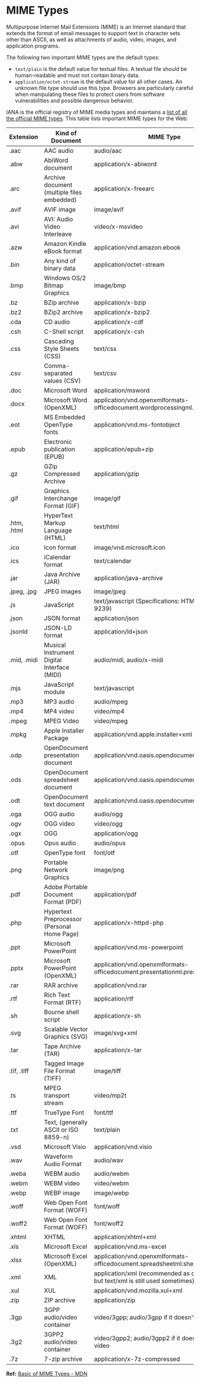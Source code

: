 # MIME Types

Multipurpose Internet Mail Extensions (MIME) is an Internet standard that extends the format of email messages to support text in character sets other than ASCII, as well as attachments of audio, video, images, and application programs.

The following two important MIME types are the default types:

- `text/plain` is the default value for textual files. A textual file should be human-readable and must not contain binary data.
- `application/octet-stream` is the default value for all other cases. An unknown file type should use this type. Browsers are particularly careful when manipulating these files to protect users from software vulnerabilities and possible dangerous behavior.

IANA is the official registry of MIME media types and maintains a [list of all the official MIME types](https://www.iana.org/assignments/media-types/media-types.xhtml). This table lists important MIME types for the Web:

| Extension   | Kind of Document                            | MIME Type                                                                          |
| ----------- | ------------------------------------------- | ---------------------------------------------------------------------------------- |
| .aac        | AAC audio                                   | audio/aac                                                                          |
| .abw        | AbiWord document                            | application/x-abiword                                                              |
| .arc        | Archive document (multiple files embedded)  | application/x-freearc                                                              |
| .avif       | AVIF image                                  | image/avif                                                                         |
| .avi        | AVI: Audio Video Interleave                 | video/x-msvideo                                                                    |
| .azw        | Amazon Kindle eBook format                  | application/vnd.amazon.ebook                                                       |
| .bin        | Any kind of binary data                     | application/octet-stream                                                           |
| .bmp        | Windows OS/2 Bitmap Graphics                | image/bmp                                                                          |
| .bz         | BZip archive                                | application/x-bzip                                                                 |
| .bz2        | BZip2 archive                               | application/x-bzip2                                                                |
| .cda        | CD audio                                    | application/x-cdf                                                                  |
| .csh        | C-Shell script                              | application/x-csh                                                                  |
| .css        | Cascading Style Sheets (CSS)                | text/css                                                                           |
| .csv        | Comma-separated values (CSV)                | text/csv                                                                           |
| .doc        | Microsoft Word                              | application/msword                                                                 |
| .docx       | Microsoft Word (OpenXML)                    | application/vnd.openxmlformats-officedocument.wordprocessingml.document            |
| .eot        | MS Embedded OpenType fonts                  | application/vnd.ms-fontobject                                                      |
| .epub       | Electronic publication (EPUB)               | application/epub+zip                                                               |
| .gz         | GZip Compressed Archive                     | application/gzip                                                                   |
| .gif        | Graphics Interchange Format (GIF)           | image/gif                                                                          |
| .htm, .html | HyperText Markup Language (HTML)            | text/html                                                                          |
| .ico        | Icon format                                 | image/vnd.microsoft.icon                                                           |
| .ics        | iCalendar format                            | text/calendar                                                                      |
| .jar        | Java Archive (JAR)                          | application/java-archive                                                           |
| .jpeg, .jpg | JPEG images                                 | image/jpeg                                                                         |
| .js         | JavaScript                                  | text/javascript (Specifications: HTML and RFC 9239)                                |
| .json       | JSON format                                 | application/json                                                                   |
| .jsonld     | JSON-LD format                              | application/ld+json                                                                |
| .mid, .midi | Musical Instrument Digital Interface (MIDI) | audio/midi, audio/x-midi                                                           |
| .mjs        | JavaScript module                           | text/javascript                                                                    |
| .mp3        | MP3 audio                                   | audio/mpeg                                                                         |
| .mp4        | MP4 video                                   | video/mp4                                                                          |
| .mpeg       | MPEG Video                                  | video/mpeg                                                                         |
| .mpkg       | Apple Installer Package                     | application/vnd.apple.installer+xml                                                |
| .odp        | OpenDocument presentation document          | application/vnd.oasis.opendocument.presentation                                    |
| .ods        | OpenDocument spreadsheet document           | application/vnd.oasis.opendocument.spreadsheet                                     |
| .odt        | OpenDocument text document                  | application/vnd.oasis.opendocument.text                                            |
| .oga        | OGG audio                                   | audio/ogg                                                                          |
| .ogv        | OGG video                                   | video/ogg                                                                          |
| .ogx        | OGG                                         | application/ogg                                                                    |
| .opus       | Opus audio                                  | audio/opus                                                                         |
| .otf        | OpenType font                               | font/otf                                                                           |
| .png        | Portable Network Graphics                   | image/png                                                                          |
| .pdf        | Adobe Portable Document Format (PDF)        | application/pdf                                                                    |
| .php        | Hypertext Preprocessor (Personal Home Page) | application/x-httpd-php                                                            |
| .ppt        | Microsoft PowerPoint                        | application/vnd.ms-powerpoint                                                      |
| .pptx       | Microsoft PowerPoint (OpenXML)              | application/vnd.openxmlformats-officedocument.presentationml.presentation          |
| .rar        | RAR archive                                 | application/vnd.rar                                                                |
| .rtf        | Rich Text Format (RTF)                      | application/rtf                                                                    |
| .sh         | Bourne shell script                         | application/x-sh                                                                   |
| .svg        | Scalable Vector Graphics (SVG)              | image/svg+xml                                                                      |
| .tar        | Tape Archive (TAR)                          | application/x-tar                                                                  |
| .tif, .tiff | Tagged Image File Format (TIFF)             | image/tiff                                                                         |
| .ts         | MPEG transport stream                       | video/mp2t                                                                         |
| .ttf        | TrueType Font                               | font/ttf                                                                           |
| .txt        | Text, (generally ASCII or ISO 8859-n)       | text/plain                                                                         |
| .vsd        | Microsoft Visio                             | application/vnd.visio                                                              |
| .wav        | Waveform Audio Format                       | audio/wav                                                                          |
| .weba       | WEBM audio                                  | audio/webm                                                                         |
| .webm       | WEBM video                                  | video/webm                                                                         |
| .webp       | WEBP image                                  | image/webp                                                                         |
| .woff       | Web Open Font Format (WOFF)                 | font/woff                                                                          |
| .woff2      | Web Open Font Format (WOFF)                 | font/woff2                                                                         |
| .xhtml      | XHTML                                       | application/xhtml+xml                                                              |
| .xls        | Microsoft Excel                             | application/vnd.ms-excel                                                           |
| .xlsx       | Microsoft Excel (OpenXML)                   | application/vnd.openxmlformats-officedocument.spreadsheetml.sheet                  |
| .xml        | XML                                         | application/xml (recommended as of RFC 7303, but text/xml is still used sometimes) |
| .xul        | XUL                                         | application/vnd.mozilla.xul+xml                                                    |
| .zip        | ZIP archive                                 | application/zip                                                                    |
| .3gp        | 3GPP audio/video container                  | video/3gpp; audio/3gpp if it doesn't contain video                                 |
| .3g2        | 3GPP2 audio/video container                 | video/3gpp2; audio/3gpp2 if it doesn't contain video                               |
| .7z         | 7-zip archive                               | application/x-7z-compressed                                                        |

**Ref:** [Basic of MIME Types - MDN](https://developer.mozilla.org/en-US/docs/Web/HTTP/Basics_of_HTTP/MIME_types/Common_types)
